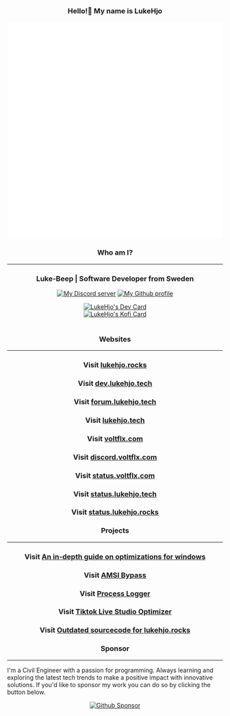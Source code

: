<h3 align="center" fontWeight="Bold"> Hello!👋 My name is LukeHjo</h3>
<p align="center"><img src="assets/DiscordDev.png" alt="My Github profile" align="center" /></p>


<h3 align="center" fontWeight="Bold" fontsize="30">Who am I?</h3>

-------

<h3 align="center">Luke-Beep | Software Developer from Sweden</h3>
<p align="center">
<a href="https://discord.gg/ndjNzKCmff"><img src="https://img.shields.io/badge/discord-join-blue?style=flat-square&logo=discord" alt="My Discord server" /></a>
<a href="https://github.com/luke-beep"><img src="https://img.shields.io/badge/github-view-blue?style=flat-square&logo=github" alt="My Github profile" /></a>
    </p>


<div align="center">
<a href="https://app.daily.dev/LukeHjo"><img src="https://api.daily.dev/devcards/bff7c01a71d54e2a8d9fd517cbde801f.png?r=wgj" width="400" alt="LukeHjo's Dev Card"/></a>
    <br />
        <a href="https://ko-fi.com/U6U4JVO4N"><img src="https://ko-fi.com/img/githubbutton_sm.svg" width="400" alt="LukeHjo's Kofi Card"/></a>
  <br />
  <br />
  </div>

<h3 align="center" fontWeight="Bold">Websites</h3>

-------

<h3 align="center" fontWeight="Bold">Visit <a href="https://lukehjo.rocks" align="center">lukehjo.rocks</a></h3>
<h3 align="center" fontWeight="Bold">Visit <a href="https://dev.lukehjo.tech" align="center">dev.lukehjo.tech</a></h3>
<h3 align="center" fontWeight="Bold">Visit <a href="https://forum.lukehjo.tech" align="center">forum.lukehjo.tech</a></h3>
<h3 align="center" fontWeight="Bold">Visit <a href="https://lukehjo.tech" align="center">lukehjo.tech</a></h3>
<h3 align="center" fontWeight="Bold">Visit <a href="https://voltflx.com" align="center">voltflx.com</a></h3>
<h3 align="center" fontWeight="Bold">Visit <a href="https://discord.voltflx.com/" align="center">discord.voltflx.com</a></h3>
<h3 align="center" fontWeight="Bold">Visit <a href="https://status.voltflx.com/" align="center">status.voltflx.com</a></h3>
<h3 align="center" fontWeight="Bold">Visit <a href="https://status.lukehjo.tech/" align="center">status.lukehjo.tech</a></h3>
<h3 align="center" fontWeight="Bold">Visit <a href="https://status.lukehjo.rocks/" align="center">status.lukehjo.rocks</a></h3>

<h3 align="center" fontWeight="Bold">Projects</h3>

-------

<h3 align="center" fontWeight="Bold">Visit <a href="https://github.com/luke-beep/guide-to-optimizing-windows" align="center">An in-depth guide on optimizations for windows</a></h3>
<h3 align="center" fontWeight="Bold">Visit <a href="https://github.com/luke-beep/bypass-amsi-powershell" align="center">AMSI Bypass</a></h3>
<h3 align="center" fontWeight="Bold">Visit <a href="https://github.com/luke-beep/ProcLogger" align="center">Process Logger</a></h3>
<h3 align="center" fontWeight="Bold">Visit <a href="https://github.com/luke-beep/tiktok-live-studio-optimizer" align="center">Tiktok Live Studio Optimizer</a></h3>
<h3 align="center" fontWeight="Bold">Visit <a href="https://github.com/luke-beep/flask-main>" align="center">Outdated sourcecode for lukehjo.rocks</a></h3>

<h3 align="center" fontWeight="Bold">Sponsor</h3>

-------

<p>I'm a Civil Engineer with a passion for programming. Always learning and exploring the latest tech trends to make a positive impact with innovative solutions. If you'd like to sponsor my work you can do so by clicking the button below.</p>

<p align="center"><a href="https://github.com/sponsors/luke-beep"><img src="https://img.shields.io/github/sponsors/luke-beep?style=flat-square" alt="Github Sponsor" /></a></p>

